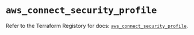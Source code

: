# `aws_connect_security_profile`

Refer to the Terraform Registory for docs: [`aws_connect_security_profile`](https://registry.terraform.io/providers/hashicorp/aws/5.11.0/docs/resources/connect_security_profile).
